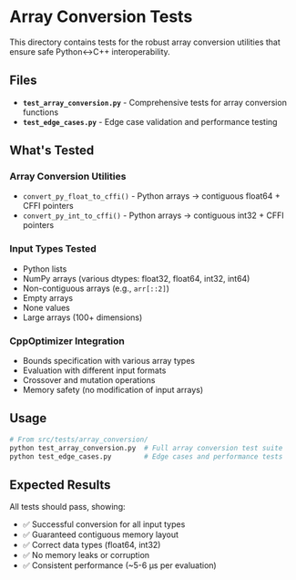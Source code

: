 # Array Conversion Tests

This directory contains tests for the robust array conversion utilities that ensure safe Python↔C++ interoperability.

## Files

- **`test_array_conversion.py`** - Comprehensive tests for array conversion functions
- **`test_edge_cases.py`** - Edge case validation and performance testing

## What's Tested

### Array Conversion Utilities

- `convert_py_float_to_cffi()` - Python arrays → contiguous float64 + CFFI pointers
- `convert_py_int_to_cffi()` - Python arrays → contiguous int32 + CFFI pointers

### Input Types Tested

- Python lists
- NumPy arrays (various dtypes: float32, float64, int32, int64)
- Non-contiguous arrays (e.g., `arr[::2]`)
- Empty arrays
- None values
- Large arrays (100+ dimensions)

### CppOptimizer Integration

- Bounds specification with various array types
- Evaluation with different input formats
- Crossover and mutation operations
- Memory safety (no modification of input arrays)

## Usage

```bash
# From src/tests/array_conversion/
python test_array_conversion.py  # Full array conversion test suite
python test_edge_cases.py        # Edge cases and performance tests
```

## Expected Results

All tests should pass, showing:

- ✅ Successful conversion for all input types
- ✅ Guaranteed contiguous memory layout
- ✅ Correct data types (float64, int32)
- ✅ No memory leaks or corruption
- ✅ Consistent performance (~5-6 μs per evaluation)
